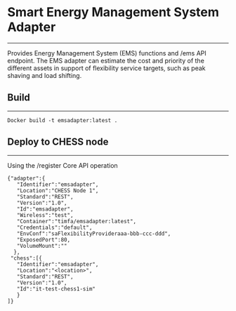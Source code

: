 # Smart Energy Management System Adapter
-----------------------------------------
Provides Energy Management System (EMS) functions and /ems API endpoint. 
The EMS adapter can estimate the cost and priority of the different assets in support of flexibility service targets, such as peak shaving and load shifting. 

## Build
--------

```
Docker build -t emsadapter:latest .

```

## Deploy to CHESS node
-----------------------
Using the /register Core API operation
```
{"adapter":{
   "Identifier":"emsadapter",
   "Location":"CHESS Node 1",
   "Standard":"REST",
   "Version":"1.0",
   "Id":"emsadapter",
   "Wireless":"test",
   "Container":"timfa/emsadapter:latest",
   "Credentials":"default",
   "EnvConf":"saFlexibilityProvideraaa-bbb-ccc-ddd",
   "ExposedPort":80,
   "VolumeMount":""
  },
 "chess":[{
   "Identifier":"emsadapter",
   "Location":"<location>",
   "Standard":"REST",
   "Version":"1.0",
   "Id":"it-test-chess1-sim"
   }
]}
```
